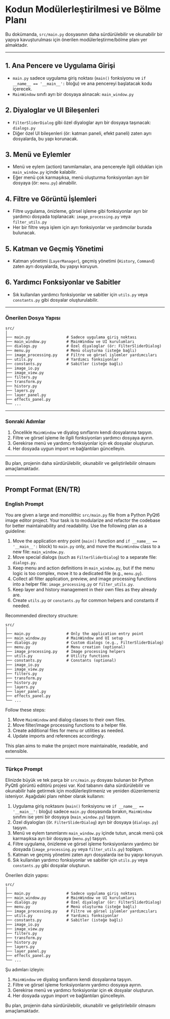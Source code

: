 # Kodun Modülerleştirilmesi ve Bölme Planı

Bu dokümanda, `src/main.py` dosyasının daha sürdürülebilir ve okunabilir bir yapıya kavuşturulması için önerilen modülerleştirme/bölme planı yer almaktadır.

---

## 1. Ana Pencere ve Uygulama Girişi
- `main.py` sadece uygulama giriş noktası (`main()` fonksiyonu ve `if __name__ == '__main__':` bloğu) ve ana pencereyi başlatacak kodu içerecek.
- `MainWindow` sınıfı ayrı bir dosyaya alınacak: `main_window.py`

## 2. Diyaloglar ve UI Bileşenleri
- `FilterSliderDialog` gibi özel diyaloglar ayrı bir dosyaya taşınacak: `dialogs.py`
- Diğer özel UI bileşenleri (ör: katman paneli, efekt paneli) zaten ayrı dosyalarda, bu yapı korunacak.

## 3. Menü ve Eylemler
- Menü ve eylem (action) tanımlamaları, ana pencereyle ilgili oldukları için `main_window.py` içinde kalabilir.
- Eğer menü çok karmaşıksa, menü oluşturma fonksiyonları ayrı bir dosyaya (ör: `menu.py`) alınabilir.

## 4. Filtre ve Görüntü İşlemleri
- Filtre uygulama, önizleme, görsel işleme gibi fonksiyonlar ayrı bir yardımcı dosyada toplanacak: `image_processing.py` veya `filter_utils.py`
- Her bir filtre veya işlem için ayrı fonksiyonlar ve yardımcılar burada bulunacak.

## 5. Katman ve Geçmiş Yönetimi
- Katman yönetimi (`LayerManager`), geçmiş yönetimi (`History`, `Command`) zaten ayrı dosyalarda, bu yapıyı koruyun.

## 6. Yardımcı Fonksiyonlar ve Sabitler
- Sık kullanılan yardımcı fonksiyonlar ve sabitler için `utils.py` veya `constants.py` gibi dosyalar oluşturulabilir.

---

### Önerilen Dosya Yapısı

```
src/
│
├── main.py                # Sadece uygulama giriş noktası
├── main_window.py         # MainWindow ve UI kurulumları
├── dialogs.py             # Özel diyaloglar (ör: FilterSliderDialog)
├── menu.py                # Menü oluşturma (isteğe bağlı)
├── image_processing.py    # Filtre ve görsel işlemler yardımcıları
├── utils.py               # Yardımcı fonksiyonlar
├── constants.py           # Sabitler (isteğe bağlı)
├── image_io.py
├── image_view.py
├── filters.py
├── transform.py
├── history.py
├── layers.py
├── layer_panel.py
├── effects_panel.py
└── ...
```

---

### Sonraki Adımlar
1. Öncelikle `MainWindow` ve diyalog sınıflarını kendi dosyalarına taşıyın.
2. Filtre ve görsel işleme ile ilgili fonksiyonları yardımcı dosyaya ayırın.
3. Gerekirse menü ve yardımcı fonksiyonlar için ek dosyalar oluşturun.
4. Her dosyada uygun import ve bağlantıları güncelleyin.

---

Bu plan, projenin daha sürdürülebilir, okunabilir ve geliştirilebilir olmasını amaçlamaktadır.

---

## Prompt Format (EN/TR)

### English Prompt

You are given a large and monolithic `src/main.py` file from a Python PyQt6 image editor project. Your task is to modularize and refactor the codebase for better maintainability and readability. Use the following plan as a guideline:

1. Move the application entry point (`main()` function and `if __name__ == '__main__':` block) to `main.py` only, and move the `MainWindow` class to a new file: `main_window.py`.
2. Move special dialogs (such as `FilterSliderDialog`) to a separate file: `dialogs.py`.
3. Keep menu and action definitions in `main_window.py`, but if the menu logic is too complex, move it to a dedicated file (e.g., `menu.py`).
4. Collect all filter application, preview, and image processing functions into a helper file: `image_processing.py` or `filter_utils.py`.
5. Keep layer and history management in their own files as they already are.
6. Create `utils.py` or `constants.py` for common helpers and constants if needed.

Recommended directory structure:

```
src/
│
├── main.py                # Only the application entry point
├── main_window.py         # MainWindow and UI setup
├── dialogs.py             # Custom dialogs (e.g., FilterSliderDialog)
├── menu.py                # Menu creation (optional)
├── image_processing.py    # Image processing helpers
├── utils.py               # Utility functions
├── constants.py           # Constants (optional)
├── image_io.py
├── image_view.py
├── filters.py
├── transform.py
├── history.py
├── layers.py
├── layer_panel.py
├── effects_panel.py
└── ...
```

Follow these steps:
1. Move `MainWindow` and dialog classes to their own files.
2. Move filter/image processing functions to a helper file.
3. Create additional files for menu or utilities as needed.
4. Update imports and references accordingly.

This plan aims to make the project more maintainable, readable, and extensible.

---

### Türkçe Prompt

Elinizde büyük ve tek parça bir `src/main.py` dosyası bulunan bir Python PyQt6 görüntü editörü projesi var. Kod tabanını daha sürdürülebilir ve okunabilir hale getirmek için modülerleştirmeniz ve yeniden düzenlemeniz isteniyor. Aşağıdaki planı rehber olarak kullanın:

1. Uygulama giriş noktasını (`main()` fonksiyonu ve `if __name__ == '__main__':` bloğu) sadece `main.py` dosyasında bırakın, `MainWindow` sınıfını ise yeni bir dosyaya (`main_window.py`) taşıyın.
2. Özel diyalogları (ör. `FilterSliderDialog`) ayrı bir dosyaya (`dialogs.py`) taşıyın.
3. Menü ve eylem tanımlarını `main_window.py` içinde tutun, ancak menü çok karmaşıksa ayrı bir dosyaya (`menu.py`) taşıyın.
4. Filtre uygulama, önizleme ve görsel işleme fonksiyonlarını yardımcı bir dosyada (`image_processing.py` veya `filter_utils.py`) toplayın.
5. Katman ve geçmiş yönetimi zaten ayrı dosyalarda ise bu yapıyı koruyun.
6. Sık kullanılan yardımcı fonksiyonlar ve sabitler için `utils.py` veya `constants.py` gibi dosyalar oluşturun.

Önerilen dizin yapısı:

```
src/
│
├── main.py                # Sadece uygulama giriş noktası
├── main_window.py         # MainWindow ve UI kurulumları
├── dialogs.py             # Özel diyaloglar (ör: FilterSliderDialog)
├── menu.py                # Menü oluşturma (isteğe bağlı)
├── image_processing.py    # Filtre ve görsel işlemler yardımcıları
├── utils.py               # Yardımcı fonksiyonlar
├── constants.py           # Sabitler (isteğe bağlı)
├── image_io.py
├── image_view.py
├── filters.py
├── transform.py
├── history.py
├── layers.py
├── layer_panel.py
├── effects_panel.py
└── ...
```

Şu adımları izleyin:
1. `MainWindow` ve diyalog sınıflarını kendi dosyalarına taşıyın.
2. Filtre ve görsel işleme fonksiyonlarını yardımcı dosyaya ayırın.
3. Gerekirse menü ve yardımcı fonksiyonlar için ek dosyalar oluşturun.
4. Her dosyada uygun import ve bağlantıları güncelleyin.

Bu plan, projenin daha sürdürülebilir, okunabilir ve geliştirilebilir olmasını amaçlamaktadır.
